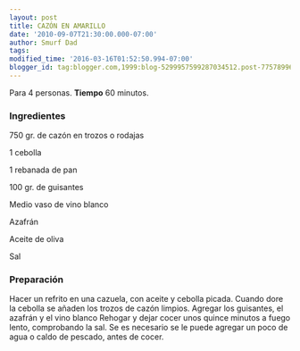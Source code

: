 ```yaml
---
layout: post
title: CAZÓN EN AMARILLO
date: '2010-09-07T21:30:00.000-07:00'
author: Smurf Dad
tags: 
modified_time: '2016-03-16T01:52:50.994-07:00'
blogger_id: tag:blogger.com,1999:blog-5299957599287034512.post-7757899601952506835
---
```


Para 4 personas.
<b>Tiempo</b> 60 minutos.

<h3>Ingredientes</h3>

750 gr. de cazón en trozos o rodajas

1 cebolla

1 rebanada de pan

100 gr. de guisantes

Medio vaso de vino blanco

Azafrán

Aceite de oliva

Sal

<h3>Preparación</h3>

Hacer un refrito en una cazuela, con aceite y cebolla picada. Cuando dore la cebolla se añaden los trozos de cazón limpios. Agregar los guisantes, el azafrán y el vino blanco Rehogar y dejar cocer unos quince minutos a fuego lento, comprobando la sal. Se es necesario se le puede agregar un poco de agua o caldo de pescado, antes de cocer.

